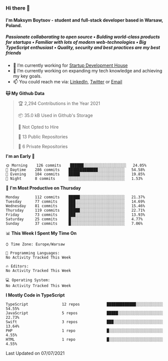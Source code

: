 ### Hi there 👋
#### I'm Maksym Boytsov - student and full-stack developer based in Warsaw, Poland.

##### Passionate collaborating to open source • Bulding world-class products for startups • Familiar with lots of modern web-technologies • Big TypeScript enthusiast • Quality, security and best practices are my best friends

- 💼 I’m currently working for [Startup Development House](https://start-up.house/en)
- 🔭 I’m currently working on expanding my tech knowledge and achieving my key goals.
- 📫 You could reach me via: [LinkedIn](https://www.linkedin.com/in/maksym-boytsov/), [Twitter](https://twitter.com/maksymboytsov) or [Email](mailto:maksym.boytsov@gmail.com?subject=[GitHub])

<!--START_SECTION:waka-->
**🐱 My Github Data** 

> 🏆 2,294 Contributions in the Year 2021
 > 
> 📦 35.0 kB Used in Github's Storage 
 > 
> 🚫 Not Opted to Hire
 > 
> 📜 13 Public Repositories 
 > 
> 🔑 6 Private Repositories  
 > 
**I'm an Early 🐤** 

```text
🌞 Morning    126 commits    ██████░░░░░░░░░░░░░░░░░░░   24.05% 
🌆 Daytime    286 commits    █████████████░░░░░░░░░░░░   54.58% 
🌃 Evening    104 commits    █████░░░░░░░░░░░░░░░░░░░░   19.85% 
🌙 Night      8 commits      ░░░░░░░░░░░░░░░░░░░░░░░░░   1.53%

```
📅 **I'm Most Productive on Thursday** 

```text
Monday       112 commits    █████░░░░░░░░░░░░░░░░░░░░   21.37% 
Tuesday      77 commits     ███░░░░░░░░░░░░░░░░░░░░░░   14.69% 
Wednesday    81 commits     ███░░░░░░░░░░░░░░░░░░░░░░   15.46% 
Thursday     119 commits    █████░░░░░░░░░░░░░░░░░░░░   22.71% 
Friday       73 commits     ███░░░░░░░░░░░░░░░░░░░░░░   13.93% 
Saturday     25 commits     █░░░░░░░░░░░░░░░░░░░░░░░░   4.77% 
Sunday       37 commits     █░░░░░░░░░░░░░░░░░░░░░░░░   7.06%

```


📊 **This Week I Spent My Time On** 

```text
⌚︎ Time Zone: Europe/Warsaw

💬 Programming Languages: 
No Activity Tracked This Week

🔥 Editors: 
No Activity Tracked This Week

💻 Operating System: 
No Activity Tracked This Week

```

**I Mostly Code in TypeScript** 

```text
TypeScript               12 repos            █████████████░░░░░░░░░░░░   54.55% 
JavaScript               5 repos             █████░░░░░░░░░░░░░░░░░░░░   22.73% 
Swift                    3 repos             ███░░░░░░░░░░░░░░░░░░░░░░   13.64% 
PHP                      1 repo              █░░░░░░░░░░░░░░░░░░░░░░░░   4.55% 
HTML                     1 repo              █░░░░░░░░░░░░░░░░░░░░░░░░   4.55%

```



 Last Updated on 07/07/2021
<!--END_SECTION:waka-->
